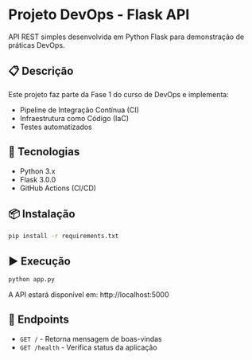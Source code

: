 # Projeto DevOps - Flask API

API REST simples desenvolvida em Python Flask para demonstração de práticas DevOps.

## 📋 Descrição

Este projeto faz parte da Fase 1 do curso de DevOps e implementa:
- Pipeline de Integração Contínua (CI)
- Infraestrutura como Código (IaC)
- Testes automatizados

## 🚀 Tecnologias

- Python 3.x
- Flask 3.0.0
- GitHub Actions (CI/CD)

## 📦 Instalação
```bash
pip install -r requirements.txt
```

## ▶️ Execução
```bash
python app.py
```

A API estará disponível em: http://localhost:5000

## 🔗 Endpoints

- `GET /` - Retorna mensagem de boas-vindas
- `GET /health` - Verifica status da aplicação